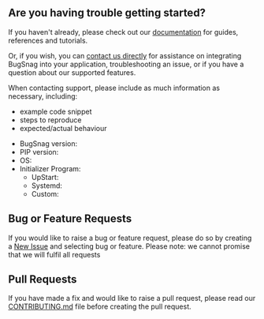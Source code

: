 ## Are you having trouble getting started?
If you haven't already, please check out our [documentation](https://github.com/bugsnag/bugsnag-agent) for guides, references and tutorials.

Or, if you wish, you can [contact us directly](mailto:support@bugsnag.com) for assistance on integrating BugSnag into your application, troubleshooting an issue, or if you have a question about our supported features.

When contacting support, please include as much information as necessary, including:

- example code snippet
- steps to reproduce
- expected/actual behaviour 

* BugSnag version:
* PIP version:
* OS:
* Initializer Program:
    * UpStart:
    * Systemd:
    * Custom:

## Bug or Feature Requests
If you would like to raise a bug or feature request, please do so by creating a [New Issue](https://github.com/bugsnag/bugsnag-agent/issues/new/choose) and selecting bug or feature.
Please note: we cannot promise that we will fulfil all requests

## Pull Requests
If you have made a fix and would like to raise a pull request, please read our [CONTRIBUTING.md](../CONTRIBUTING.md) file before creating the pull request.
